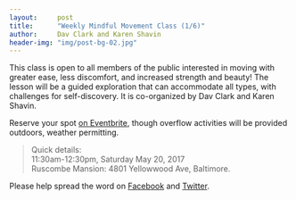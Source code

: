 ```yaml
---
layout:     post
title:      "Weekly Mindful Movement Class (1/6)"
author:     Dav Clark and Karen Shavin
header-img: "img/post-bg-02.jpg"
---
```


This class is open to all members of the public interested in moving with
greater ease, less discomfort, and increased strength and beauty! The lesson
will be a guided exploration that can accommodate all types, with challenges
for self-discovery.  It is co-organized by Dav Clark and Karen Shavin.

Reserve your spot [on Eventbrite](https://www.eventbrite.com/e/mindful-movement-lessons-from-moshe-feldenkrais-tickets-33568649735?aff=RGMsite),
though overflow activities will be provided outdoors, weather permitting.

> Quick details:  
> 11:30am-12:30pm, Saturday May 20, 2017  
> Ruscombe Mansion: 4801 Yellowwood Ave, Baltimore.

Please help spread the word on
[Facebook](https://www.facebook.com/events/1857012134536709) and
[Twitter](http://www.twitter.com/home?status=I+am+attending+https://www.eventbrite.com/e/mindful-movement-lessons-from-moshe-feldenkrais-tickets-33568649735?ref=estw).
